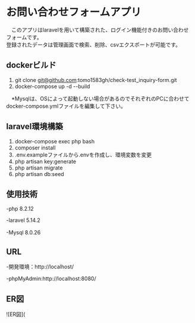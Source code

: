 # **お問い合わせフォームアプリ**

　このアプリはlaravelを用いて構築された、ログイン機能付きのお問い合わせフォームです。  
 登録されたデータは管理画面で検索、削除、csvエクスポートが可能です。

## **dockerビルド**　

1. git clone git@github.com:tomo1583gh/check-test_inquiry-form.git  
2. docker-compose up -d --build

　*Mysqlは、OSによって起動しない場合があるのでそれぞれのPCに合わせてdocker-compose.ymlファイルを編集して下さい。

## **laravel環境構築**

1. docker-compose exec php bash
2. composer install
3. .env.exampleファイルから.envを作成し、環境変数を変更
4. php artisan key:generate
5. php artisan migrate
6. php artisan db:seed

## **使用技術**

-php 8.2.12

-laravel 5.14.2

-Mysql 8.0.26　　

## **URL**

-開発環境：http://localhost/

-phpMyAdmin:http://localhost:8080/

## **ER図**

![ER図](
